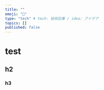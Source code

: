 ```yaml
---
title: ""
emoji: "📝"
type: "tech" # tech: 技術記事 / idea: アイデア
topics: []
published: false
---
```


# test

## h2

### h3
